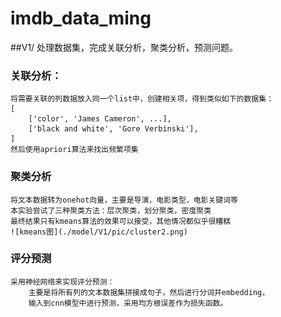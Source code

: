 # imdb_data_ming
##V1/
处理数据集，完成关联分析，聚类分析，预测问题。
### **关联分析**：
    将需要关联的列数据放入同一个list中，创建相关项，得到类似如下的数据集：
    [
        ['color', 'James Cameron', ...],
        ['black and white', 'Gore Verbinski'],
    ]
    然后使用apriori算法来找出频繁项集
### **聚类分析**
    将文本数据转为onehot向量，主要是导演，电影类型，电影关键词等
    本实验尝试了三种聚类方法：层次聚类，划分聚类，密度聚类
    最终结果只有kmeans算法的效果可以接受，其他情况都似乎很糟糕
    ![kmeans图](./model/V1/pic/cluster2.png)
### **评分预测**
    采用神经网络来实现评分预测：
        主要是将所有列的文本数据集拼接成句子，然后进行分词并embedding，
        输入到cnn模型中进行预测，采用均方根误差作为损失函数。